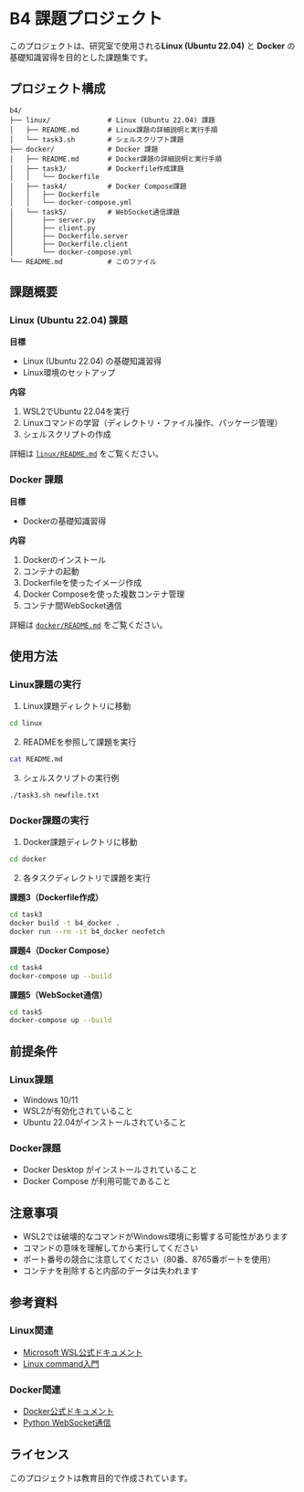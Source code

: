 # B4 課題プロジェクト

このプロジェクトは、研究室で使用される**Linux (Ubuntu 22.04)** と **Docker** の基礎知識習得を目的とした課題集です。

## プロジェクト構成

```
b4/
├── linux/              # Linux (Ubuntu 22.04) 課題
│   ├── README.md       # Linux課題の詳細説明と実行手順
│   └── task3.sh        # シェルスクリプト課題
├── docker/             # Docker 課題
│   ├── README.md       # Docker課題の詳細説明と実行手順
│   ├── task3/          # Dockerfile作成課題
│   │   └── Dockerfile
│   ├── task4/          # Docker Compose課題
│   │   ├── Dockerfile
│   │   └── docker-compose.yml
│   └── task5/          # WebSocket通信課題
│       ├── server.py
│       ├── client.py
│       ├── Dockerfile.server
│       ├── Dockerfile.client
│       └── docker-compose.yml
└── README.md           # このファイル
```

## 課題概要

### Linux (Ubuntu 22.04) 課題

**目標**
- Linux (Ubuntu 22.04) の基礎知識習得
- Linux環境のセットアップ

**内容**
1. WSL2でUbuntu 22.04を実行
2. Linuxコマンドの学習（ディレクトリ・ファイル操作、パッケージ管理）
3. シェルスクリプトの作成

詳細は [`linux/README.md`](./linux/README.md) をご覧ください。

### Docker 課題

**目標**
- Dockerの基礎知識習得

**内容**
1. Dockerのインストール
2. コンテナの起動
3. Dockerfileを使ったイメージ作成
4. Docker Composeを使った複数コンテナ管理
5. コンテナ間WebSocket通信

詳細は [`docker/README.md`](./docker/README.md) をご覧ください。

## 使用方法

### Linux課題の実行

1. Linux課題ディレクトリに移動
```bash
cd linux
```

2. READMEを参照して課題を実行
```bash
cat README.md
```

3. シェルスクリプトの実行例
```bash
./task3.sh newfile.txt
```

### Docker課題の実行

1. Docker課題ディレクトリに移動
```bash
cd docker
```

2. 各タスクディレクトリで課題を実行

**課題3（Dockerfile作成）**
```bash
cd task3
docker build -t b4_docker .
docker run --rm -it b4_docker neofetch
```

**課題4（Docker Compose）**
```bash
cd task4
docker-compose up --build
```

**課題5（WebSocket通信）**
```bash
cd task5
docker-compose up --build
```

## 前提条件

### Linux課題
- Windows 10/11
- WSL2が有効化されていること
- Ubuntu 22.04がインストールされていること

### Docker課題
- Docker Desktop がインストールされていること
- Docker Compose が利用可能であること

## 注意事項

- WSL2では破壊的なコマンドがWindows環境に影響する可能性があります
- コマンドの意味を理解してから実行してください
- ポート番号の競合に注意してください（80番、8765番ポートを使用）
- コンテナを削除すると内部のデータは失われます

## 参考資料

### Linux関連
- [Microsoft WSL公式ドキュメント](https://learn.microsoft.com/ja-jp/windows/wsl/install)
- [Linux command入門](https://jellyware.jp/kurage/movidius/c04command_nano.html)

### Docker関連
- [Docker公式ドキュメント](https://docs.docker.jp/get-started/index.html)
- [Python WebSocket通信](https://www.raspberrypirulo.net/entry/websocket-server)

## ライセンス

このプロジェクトは教育目的で作成されています。
